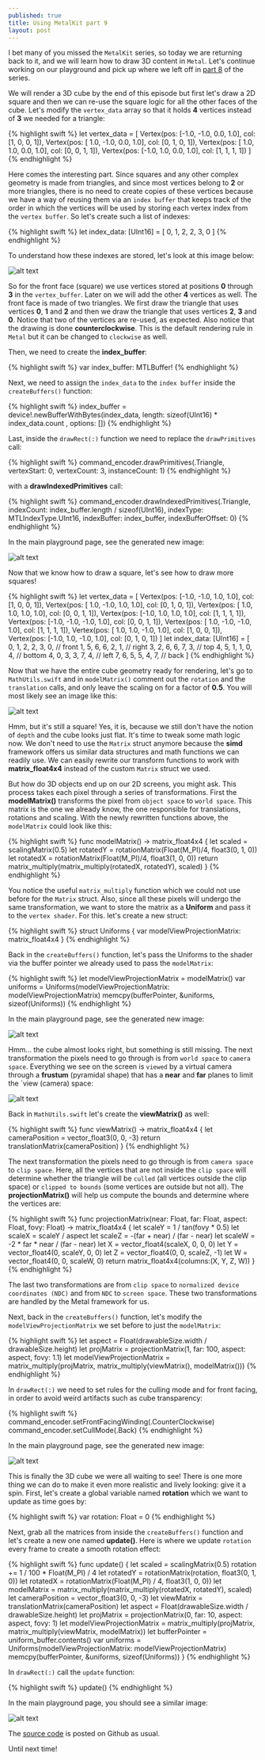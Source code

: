 ```yaml
---
published: true
title: Using MetalKit part 9
layout: post
---
```

I bet many of you missed the `MetalKit` series, so today we are returning back to it, and we will learn how to draw 3D content in `Metal`. Let's continue working on our playground and pick up where we left off in [part 8](https://github.com/Swiftor/Metal/tree/master/ch08/chapter08.playground) of the series. 

We will render a 3D cube by the end of this episode but first let's draw a 2D square and then we can re-use the square logic for all the other faces of the cube. Let's modify the `vertex_data` array so that it holds __4__ vertices instead of __3__ we needed for a triangle:

{% highlight swift %}
let vertex_data = [
    Vertex(pos: [-1.0, -1.0, 0.0,  1.0], col: [1, 0, 0, 1]),
    Vertex(pos: [ 1.0, -1.0, 0.0,  1.0], col: [0, 1, 0, 1]),
    Vertex(pos: [ 1.0,  1.0, 0.0,  1.0], col: [0, 0, 1, 1]),
    Vertex(pos: [-1.0,  1.0, 0.0,  1.0], col: [1, 1, 1, 1])
]
{% endhighlight %}

Here comes the interesting part. Since squares and any other complex geometry is made from triangles, and since most vertices belong to __2__ or more triangles, there is no need to create copies of these vertices because we have a way of reusing them via an `index buffer` that keeps track of the order in which the vertices will be used by storing each vertex index from the `vertex buffer`. So let's create such a list of indexes:

{% highlight swift %}
let index_data: [UInt16] = [
    0, 1, 2, 2, 3, 0
]
{% endhighlight %}

To understand how these indexes are stored, let's look at this image below:

![alt text](https://github.com/Swiftor/Metal/raw/master/images/chapter09_1.jpg "1")

So for the front face (square) we use vertices stored at positions __0__ through __3__ in the `vertex_buffer`. Later on we will add the other __4__ vertices as well. The front face is made of two triangles. We first draw the triangle that uses vertices __0__, __1__ and __2__ and then we draw the triangle that uses vertices __2__, __3__ and __0__. Notice that two of the vertices are re-used, as expected. Also notice that the drawing is done __counterclockwise__. This is the default rendering rule in `Metal` but it can be changed to `clockwise` as well.

Then, we need to create the __index_buffer__:

{% highlight swift %}
var index_buffer: MTLBuffer!
{% endhighlight %}

Next, we need to assign the `index_data` to the `index buffer` inside the `createBuffers()` function:

{% highlight swift %}
index_buffer = device!.newBufferWithBytes(index_data, length: sizeof(UInt16) * index_data.count , options: [])
{% endhighlight %}

Last, inside the `drawRect(:)` function we need to replace the `drawPrimitives` call:

{% highlight swift %}
command_encoder.drawPrimitives(.Triangle, vertexStart: 0, vertexCount: 3, instanceCount: 1)
{% endhighlight %}

with a __drawIndexedPrimitives__ call:

{% highlight swift %}
command_encoder.drawIndexedPrimitives(.Triangle, indexCount: index_buffer.length / sizeof(UInt16), indexType: MTLIndexType.UInt16, indexBuffer: index_buffer, indexBufferOffset: 0)
{% endhighlight %}

In the main playground page, see the generated new image:

![alt text](https://github.com/Swiftor/Metal/raw/master/images/chapter09_2.png "2")

Now that we know how to draw a square, let's see how to draw more squares!

{% highlight swift %}
let vertex_data = [
    Vertex(pos: [-1.0, -1.0,  1.0, 1.0], col: [1, 0, 0, 1]),
    Vertex(pos: [ 1.0, -1.0,  1.0, 1.0], col: [0, 1, 0, 1]),
    Vertex(pos: [ 1.0,  1.0,  1.0, 1.0], col: [0, 0, 1, 1]),
    Vertex(pos: [-1.0,  1.0,  1.0, 1.0], col: [1, 1, 1, 1]),
    Vertex(pos: [-1.0, -1.0, -1.0, 1.0], col: [0, 0, 1, 1]),
    Vertex(pos: [ 1.0, -1.0, -1.0, 1.0], col: [1, 1, 1, 1]),
    Vertex(pos: [ 1.0,  1.0, -1.0, 1.0], col: [1, 0, 0, 1]),
    Vertex(pos: [-1.0,  1.0, -1.0, 1.0], col: [0, 1, 0, 1])
]
let index_data: [UInt16] = [
    0, 1, 2, 2, 3, 0,   // front
    1, 5, 6, 6, 2, 1,   // right
    3, 2, 6, 6, 7, 3,   // top
    4, 5, 1, 1, 0, 4,   // bottom
    4, 0, 3, 3, 7, 4,   // left
    7, 6, 5, 5, 4, 7,   // back
]
{% endhighlight %}

Now that we have the entire cube geometry ready for rendering, let's go to `MathUtils.swift` and in `modelMatrix()` comment out the `rotation` and the `translation` calls, and only leave the scaling on for a factor of __0.5__. You will most likely see an image like this:

![alt text](https://github.com/Swiftor/Metal/raw/master/images/chapter09_3.png "3")

Hmm, but it's still a square! Yes, it is, because we still don't have the notion of `depth` and the cube looks just flat. It's time to tweak some math logic now. We don't need to use the `Matrix` struct anymore because the __simd__ framework offers us similar data structures and math functions we can readily use. We can easily rewrite our transform functions to work with __matrix_float4x4__ instead of the custom `Matrix` struct we used. 

But how do 3D objects end up on our 2D screens, you might ask. This process takes each pixel through a series of transformations. First the __modelMatrix()__ transforms the pixel from `object space` to `world space`. This matrix is the one we already know, the one responsible for translations, rotations and scaling. With the newly rewritten functions above, the `modelMatrix` could look like this:

{% highlight swift %}
func modelMatrix() -> matrix_float4x4 {
    let scaled = scalingMatrix(0.5)
    let rotatedY = rotationMatrix(Float(M_PI)/4, float3(0, 1, 0))
    let rotatedX = rotationMatrix(Float(M_PI)/4, float3(1, 0, 0))
    return matrix_multiply(matrix_multiply(rotatedX, rotatedY), scaled)
}
{% endhighlight %}

You notice the useful `matrix_multiply` function which we could not use before for the `Matrix` struct. Also, since all these pixels will undergo the same transformation, we want to store the matrix as a __Uniform__ and pass it to the `vertex shader`. For this. let's create a new struct:

{% highlight swift %}
struct Uniforms {
    var modelViewProjectionMatrix: matrix_float4x4
}
{% endhighlight %}

Back in the `createBuffers()` function, let's pass the Uniforms to the shader via the buffer pointer we already used to pass the `modelMatrix`:

{% highlight swift %}
let modelViewProjectionMatrix = modelMatrix()
var uniforms = Uniforms(modelViewProjectionMatrix: modelViewProjectionMatrix)
memcpy(bufferPointer, &uniforms, sizeof(Uniforms))
{% endhighlight %}

In the main playground page, see the generated new image:

![alt text](https://github.com/Swiftor/Metal/raw/master/images/chapter09_4.png "4")

Hmm... the cube almost looks right, but something is still missing. The next transformation the pixels need to go through is from `world space` to `camera space`. Everything we see on the screen is `viewed` by a virtual camera through a __frustum__ (pyramidal shape) that has a __near__ and __far__ planes to limit the `view (camera) space:

![alt text](http://www.pspwizard.de/fileadmin/_migrated/pics/ViewingFrustum.png "5")

Back in `MathUtils.swift` let's create the __viewMatrix()__ as well: 

{% highlight swift %}
func viewMatrix() -> matrix_float4x4 {
    let cameraPosition = vector_float3(0, 0, -3)
    return translationMatrix(cameraPosition)
}
{% endhighlight %}

The next transformation the pixels need to go through is from `camera space` to `clip space`. Here, all the vertices that are not inside the `clip space` will determine whether the triangle will be `culled` (all vertices outside the clip space) or `clipped to bounds` (some vertices are outside but not all). The __projectionMatrix()__ will help us compute the bounds and determine where the vertices are:

{% highlight swift %}
func projectionMatrix(near: Float, far: Float, aspect: Float, fovy: Float) -> matrix_float4x4 {
    let scaleY = 1 / tan(fovy * 0.5)
    let scaleX = scaleY / aspect
    let scaleZ = -(far + near) / (far - near)
    let scaleW = -2 * far * near / (far - near)
    let X = vector_float4(scaleX, 0, 0, 0)
    let Y = vector_float4(0, scaleY, 0, 0)
    let Z = vector_float4(0, 0, scaleZ, -1)
    let W = vector_float4(0, 0, scaleW, 0)
    return matrix_float4x4(columns:(X, Y, Z, W))
}
{% endhighlight %}

The last two transformations are from `clip space` to `normalized device coordinates (NDC)` and from `NDC` to `screen space`. These two transformations are handled by the Metal framework for us. 

Next, back in the `createBuffers()` function, let's modify the `modelViewProjectionMatrix` we set before to just the `modelMatrix`:

{% highlight swift %}
let aspect = Float(drawableSize.width / drawableSize.height)
let projMatrix = projectionMatrix(1, far: 100, aspect: aspect, fovy: 1.1)
let modelViewProjectionMatrix = matrix_multiply(projMatrix, matrix_multiply(viewMatrix(), modelMatrix()))
{% endhighlight %}

In `drawRect(:)` we need to set rules for the culling mode and for front facing, in order to avoid weird artifacts such as cube transparency:

{% highlight swift %}
command_encoder.setFrontFacingWinding(.CounterClockwise)
command_encoder.setCullMode(.Back)
{% endhighlight %}

In the main playground page, see the generated new image:

![alt text](https://github.com/Swiftor/Metal/raw/master/images/chapter09_6.png "6")

This is finally the 3D cube we were all waiting to see! There is one more thing we can do to make it even more realistic and lively looking: give it a spin. First, let's create a global variable named __rotation__ which we want to update as time goes by:

{% highlight swift %}
var rotation: Float = 0
{% endhighlight %}

Next, grab all the matrices from inside the `createBuffers()` function and let's create a new one named __update()__. Here is where we update `rotation` every frame to create a smooth rotation effect:

{% highlight swift %}
func update() {
    let scaled = scalingMatrix(0.5)
    rotation += 1 / 100 * Float(M_PI) / 4
    let rotatedY = rotationMatrix(rotation, float3(0, 1, 0))
    let rotatedX = rotationMatrix(Float(M_PI) / 4, float3(1, 0, 0))
    let modelMatrix = matrix_multiply(matrix_multiply(rotatedX, rotatedY), scaled)
    let cameraPosition = vector_float3(0, 0, -3)
    let viewMatrix = translationMatrix(cameraPosition)
    let aspect = Float(drawableSize.width / drawableSize.height)
    let projMatrix = projectionMatrix(0, far: 10, aspect: aspect, fovy: 1)
    let modelViewProjectionMatrix = matrix_multiply(projMatrix, matrix_multiply(viewMatrix, modelMatrix))
    let bufferPointer = uniform_buffer.contents()
    var uniforms = Uniforms(modelViewProjectionMatrix: modelViewProjectionMatrix)
    memcpy(bufferPointer, &uniforms, sizeof(Uniforms))
}
{% endhighlight %}    

In `drawRect(:)` call the `update` function:

{% highlight swift %}
update()
{% endhighlight %}

In the main playground page, you should see a similar image:

![alt text](https://github.com/Swiftor/Metal/raw/master/images/chapter09_7.gif "7")

The [source code](https://github.com/Swiftor/Metal/tree/master/ch09/chapter09.playground) is posted on Github as usual.

Until next time!